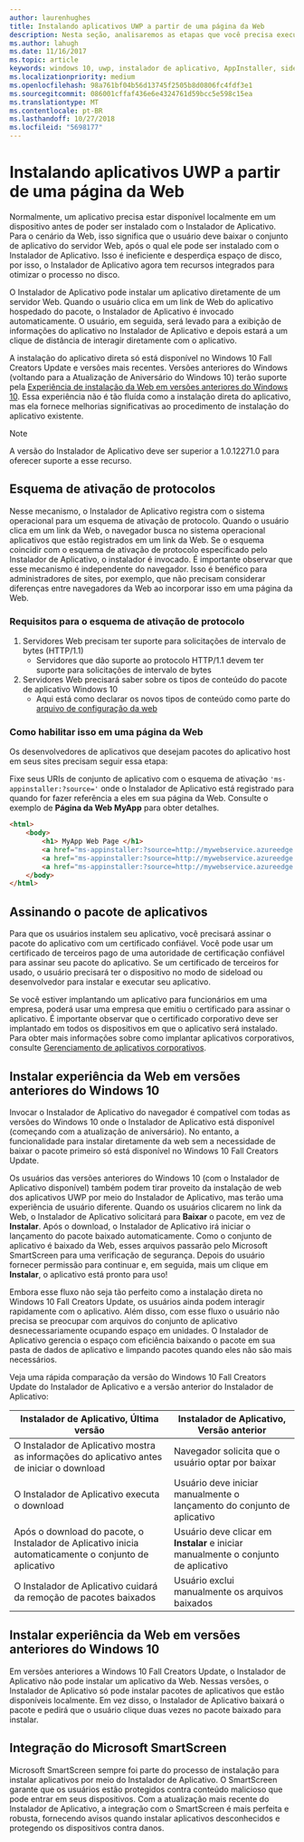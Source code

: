 ```yaml
---
author: laurenhughes
title: Instalando aplicativos UWP a partir de uma página da Web
description: Nesta seção, analisaremos as etapas que você precisa executar para permitir que os usuários instalem seus aplicativos diretamente a partir da página da Web.
ms.author: lahugh
ms.date: 11/16/2017
ms.topic: article
keywords: windows 10, uwp, instalador de aplicativo, AppInstaller, sideload, conjunto relacionado, pacotes opcionais
ms.localizationpriority: medium
ms.openlocfilehash: 98a761bf04b56d13745f2505b8d0806fc4fdf3e1
ms.sourcegitcommit: 086001cffaf436e6e4324761d59bcc5e598c15ea
ms.translationtype: MT
ms.contentlocale: pt-BR
ms.lasthandoff: 10/27/2018
ms.locfileid: "5698177"
---
```

# <a name="installing-uwp-apps-from-a-web-page"></a>Instalando aplicativos UWP a partir de uma página da Web

Normalmente, um aplicativo precisa estar disponível localmente em um dispositivo antes de poder ser instalado com o Instalador de Aplicativo. Para o cenário da Web, isso significa que o usuário deve baixar o conjunto de aplicativo do servidor Web, após o qual ele pode ser instalado com o Instalador de Aplicativo. Isso é ineficiente e desperdiça espaço de disco, por isso, o Instalador de Aplicativo agora tem recursos integrados para otimizar o processo no disco.

O Instalador de Aplicativo pode instalar um aplicativo diretamente de um servidor Web. Quando o usuário clica em um link de Web do aplicativo hospedado do pacote, o Instalador de Aplicativo é invocado automaticamente. O usuário, em seguida, será levado para a exibição de informações do aplicativo no Instalador de Aplicativo e depois estará a um clique de distância de interagir diretamente com o aplicativo. 

A instalação do aplicativo direta só está disponível no Windows 10 Fall Creators Update e versões mais recentes. Versões anteriores do Windows (voltando para a Atualização de Aniversário do Windows 10) terão suporte pela [Experiência de instalação da Web em versões anteriores do Windows 10](#web-install-experience). Essa experiência não é tão fluída como a instalação direta do aplicativo, mas ela fornece melhorias significativas ao procedimento de instalação do aplicativo existente.
  
> [!NOTE]
> A versão do Instalador de Aplicativo deve ser superior a 1.0.12271.0 para oferecer suporte a esse recurso.

## <a name="protocol-activation-scheme"></a>Esquema de ativação de protocolos
Nesse mecanismo, o Instalador de Aplicativo registra com o sistema operacional para um esquema de ativação de protocolo. Quando o usuário clica em um link da Web, o navegador busca no sistema operacional aplicativos que estão registrados em um link da Web. Se o esquema coincidir com o esquema de ativação de protocolo especificado pelo Instalador de Aplicativo, o instalador é invocado. É importante observar que esse mecanismo é independente do navegador. Isso é benéfico para administradores de sites, por exemplo, que não precisam considerar diferenças entre navegadores da Web ao incorporar isso em uma página da Web. 

### <a name="requirements-for-protocol-activation-scheme"></a>Requisitos para o esquema de ativação de protocolo

1. Servidores Web precisam ter suporte para solicitações de intervalo de bytes (HTTP/1.1)
    - Servidores que dão suporte ao protocolo HTTP/1.1 devem ter suporte para solicitações de intervalo de bytes 
2. Servidores Web precisará saber sobre os tipos de conteúdo do pacote de aplicativo Windows 10
    - Aqui está como declarar os novos tipos de conteúdo como parte do [arquivo de configuração da web](web-install-IIS.md#step-7---configure-the-web-app-for-app-package-mime-types)

### <a name="how-to-enable-this-on-a-webpage"></a>Como habilitar isso em uma página da Web 
Os desenvolvedores de aplicativos que desejam pacotes do aplicativo host em seus sites precisam seguir essa etapa:

Fixe seus URIs de conjunto de aplicativo com o esquema de ativação `'ms-appinstaller:?source='` onde o Instalador de Aplicativo está registrado para quando for fazer referência a eles em sua página da Web. Consulte o exemplo de **Página da Web MyApp** para obter detalhes. 
``` html
<html>
    <body>
        <h1> MyApp Web Page </h1>
        <a href="ms-appinstaller:?source=http://mywebservice.azureedge.net/HubApp.appx"> Install app package </a>
        <a href="ms-appinstaller:?source=http://mywebservice.azureedge.net/HubAppBundle.appxbundle"> Install app bundle  </a>
        <a href="ms-appinstaller:?source=http://mywebservice.azureedge.net/HubAppSet.appinstaller"> Install related set </a>
    </body>
</html>
```

## <a name="signing-the-app-package"></a>Assinando o pacote de aplicativos
Para que os usuários instalem seu aplicativo, você precisará assinar o pacote do aplicativo com um certificado confiável. Você pode usar um certificado de terceiros pago de uma autoridade de certificação confiável para assinar seu pacote do aplicativo. Se um certificado de terceiros for usado, o usuário precisará ter o dispositivo no modo de sideload ou desenvolvedor para instalar e executar seu aplicativo.

Se você estiver implantando um aplicativo para funcionários em uma empresa, poderá usar uma empresa que emitiu o certificado para assinar o aplicativo. É importante observar que o certificado corporativo deve ser implantado em todos os dispositivos em que o aplicativo será instalado. Para obter mais informações sobre como implantar aplicativos corporativos, consulte [Gerenciamento de aplicativos corporativos](https://docs.microsoft.com/windows/client-management/mdm/enterprise-app-management).

## Instalar experiência da Web em versões anteriores do Windows 10<a name="web-install-experience"></a>

Invocar o Instalador de Aplicativo do navegador é compatível com todas as versões do Windows 10 onde o Instalador de Aplicativo está disponível (começando com a atualização de aniversário). No entanto, a funcionalidade para instalar diretamente da web sem a necessidade de baixar o pacote primeiro só está disponível no Windows 10 Fall Creators Update.  

Os usuários das versões anteriores do Windows 10 (com o Instalador de Aplicativo disponível) também podem tirar proveito da instalação de web dos aplicativos UWP por meio do Instalador de Aplicativo, mas terão uma experiência de usuário diferente. Quando os usuários clicarem no link da Web, o Instalador de Aplicativo solicitará para **Baixar** o pacote, em vez de **Instalar**. Após o download, o Instalador de Aplicativo irá iniciar o lançamento do pacote baixado automaticamente. Como o conjunto de aplicativo é baixado da Web, esses arquivos passarão pelo Microsoft SmartScreen para uma verificação de segurança. Depois do usuário fornecer permissão para continuar e, em seguida, mais um clique em **Instalar**, o aplicativo está pronto para uso!

Embora esse fluxo não seja tão perfeito como a instalação direta no Windows 10 Fall Creators Update, os usuários ainda podem interagir rapidamente com o aplicativo. Além disso, com esse fluxo o usuário não precisa se preocupar com arquivos do conjunto de aplicativo desnecessariamente ocupando espaço em unidades. O Instalador de Aplicativo gerencia o espaço com eficiência baixando o pacote em sua pasta de dados de aplicativo e limpando pacotes quando eles não são mais necessários. 

Veja uma rápida comparação da versão do Windows 10 Fall Creators Update do Instalador de Aplicativo e a versão anterior do Instalador de Aplicativo:

| Instalador de Aplicativo, Última versão | Instalador de Aplicativo, Versão anterior |
|------------------------------|----------------------------------|
| O Instalador de Aplicativo mostra as informações do aplicativo antes de iniciar o download | Navegador solicita que o usuário optar por baixar  |
| O Instalador de Aplicativo executa o download | Usuário deve iniciar manualmente o lançamento do conjunto de aplicativo |
| Após o download do pacote, o Instalador de Aplicativo inicia automaticamente o conjunto de aplicativo | Usuário deve clicar em **Instalar** e iniciar manualmente o conjunto de aplicativo |
| O Instalador de Aplicativo cuidará da remoção de pacotes baixados | Usuário exclui manualmente os arquivos baixados |

## <a name="web-install-experience-on-previous-versions-of-windows-10"></a>Instalar experiência da Web em versões anteriores do Windows 10
Em versões anteriores a Windows 10 Fall Creators Update, o Instalador de Aplicativo não pode instalar um aplicativo da Web. Nessas versões, o Instalador de Aplicativo só pode instalar pacotes de aplicativos que estão disponíveis localmente. Em vez disso, o Instalador de Aplicativo baixará o pacote e pedirá que o usuário clique duas vezes no pacote baixado para instalar.


## <a name="microsoft-smartscreen-integration"></a>Integração do Microsoft SmartScreen

Microsoft SmartScreen sempre foi parte do processo de instalação para instalar aplicativos por meio do Instalador de Aplicativo. O SmartScreen garante que os usuários estão protegidos contra conteúdo malicioso que pode entrar em seus dispositivos. Com a atualização mais recente do Instalador de Aplicativo, a integração com o SmartScreen é mais perfeita e robusta, fornecendo avisos quando instalar aplicativos desconhecidos e protegendo os dispositivos contra danos. 
